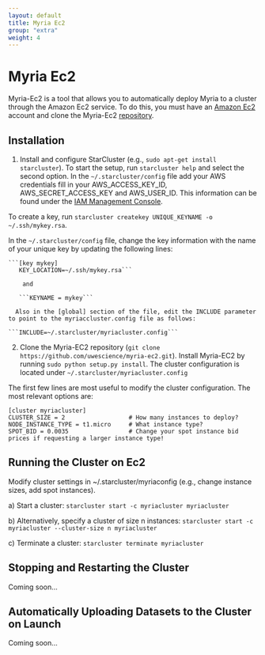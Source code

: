 ```yaml
---
layout: default
title: Myria Ec2
group: "extra"
weight: 4
---
```


# Myria Ec2

Myria-Ec2 is a tool that allows you to automatically deploy Myria to a cluster through the Amazon Ec2 service. To do this, you must have an [Amazon Ec2](http://aws.amazon.com/ec2/) account and clone the Myria-Ec2 [repository](https://github.com/uwescience/myria-ec2).

## Installation
1. Install and configure StarCluster (e.g., `sudo apt-get install starcluster`). To start the setup, run ```starcluster help``` and select the second option.  In the ```~/.starcluster/config``` file add your AWS credentials fill in your AWS_ACCESS_KEY_ID, AWS_SECRET_ACCESS_KEY and AWS_USER_ID. This information can be found under the [IAM Management Console](http://aws.amazon.com/iam/). 

To create a key, run ```starcluster createkey UNIQUE_KEYNAME -o ~/.ssh/mykey.rsa```. 

In the ```~/.starcluster/config``` file, change the key information with the name of your unique key by updating the following lines:

	```[key mykey]
	   KEY_LOCATION=~/.ssh/mykey.rsa``` 
        
        and 
	
       ```KEYNAME = mykey```

      Also in the [global] section of the file, edit the INCLUDE parameter to point to the myriaccluster.config file as follows:

	```INCLUDE=~/.starcluster/myriacluster.config```

2. Clone the Myria-EC2 repository (`git clone https://github.com/uwescience/myria-ec2.git`). Install Myria-EC2 by running `sudo python setup.py install`. The cluster configuration is located under ```~/.starcluster/myriacluster.config```

The first few lines are most useful to modify the cluster configuration.  The most relevant options are:

```
[cluster myriacluster]
CLUSTER_SIZE = 2                  # How many instances to deploy?
NODE_INSTANCE_TYPE = t1.micro     # What instance type?
SPOT_BID = 0.0035                 # Change your spot instance bid prices if requesting a larger instance type!
``` 

## Running the Cluster on Ec2
Modify cluster settings in ~/.starcluster/myriaconfig (e.g., change instance sizes, add spot instances).

  a) Start a cluster:
       ```starcluster start -c myriacluster myriacluster```

  b) Alternatively, specify a cluster of size n instances:
       ```starcluster start -c myriacluster --cluster-size n myriacluster```

  c) Terminate a cluster:
       ```starcluster terminate myriacluster```


## Stopping and Restarting the Cluster
Coming soon...

## Automatically Uploading Datasets to the Cluster on Launch
Coming soon...


